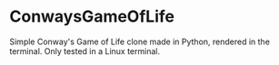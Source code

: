# ConwaysGameOfLife
Simple Conway's Game of Life clone made in Python, rendered in the terminal. Only tested in a Linux terminal.
